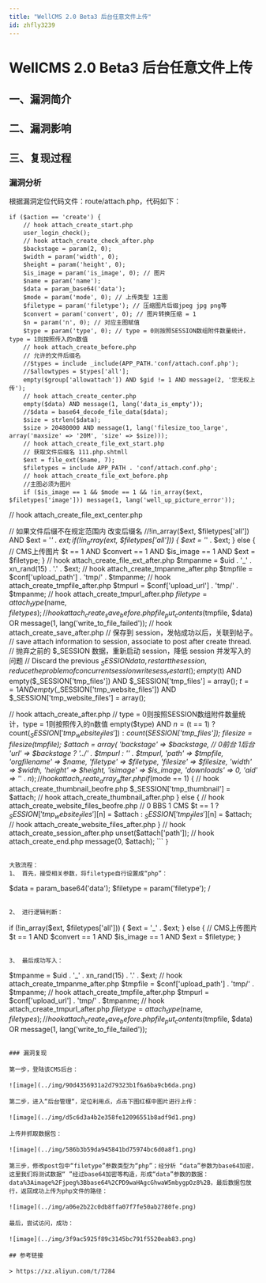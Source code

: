 ```yaml
---
title: "WellCMS 2.0 Beta3 后台任意文件上传"
id: zhfly3239
---
```


# WellCMS 2.0 Beta3 后台任意文件上传

## 一、漏洞简介

## 二、漏洞影响

## 三、复现过程

### 漏洞分析

根据漏洞定位代码文件：route/attach.php，代码如下：

```
if ($action == 'create') {
    // hook attach_create_start.php
    user_login_check();
    // hook attach_create_check_after.php
    $backstage = param(2, 0);
    $width = param('width', 0);
    $height = param('height', 0);
    $is_image = param('is_image', 0); // 图片
    $name = param('name');
    $data = param_base64('data');
    $mode = param('mode', 0); // 上传类型 1主图
    $filetype = param('filetype'); // 压缩图片后缀jpeg jpg png等
    $convert = param('convert', 0); // 图片转换压缩 = 1
    $n = param('n', 0); // 对应主图赋值
    $type = param('type', 0); // type = 0则按照SESSION数组附件数量统计，type = 1则按照传入的n数值
    // hook attach_create_before.php
    // 允许的文件后缀名
    //$types = include _include(APP_PATH.'conf/attach.conf.php');
    //$allowtypes = $types['all'];
    empty($group['allowattach']) AND $gid != 1 AND message(2, '您无权上传');
    // hook attach_create_center.php
    empty($data) AND message(1, lang('data_is_empty'));
    //$data = base64_decode_file_data($data);
    $size = strlen($data);
    $size > 20480000 AND message(1, lang('filesize_too_large', array('maxsize' => '20M', 'size' => $size)));
    // hook attach_create_file_ext_start.php
    // 获取文件后缀名 111.php.shtmll
    $ext = file_ext($name, 7);
    $filetypes = include APP_PATH . 'conf/attach.conf.php';
    // hook attach_create_file_ext_before.php
    //主图必须为图片
    if ($is_image == 1 && $mode == 1 && !in_array($ext, $filetypes['image'])) message(1, lang('well_up_picture_error'));

```
// hook attach_create_file_ext_center.php

// 如果文件后缀不在规定范围内 改变后缀名
//!in_array($ext, $filetypes['all']) AND $ext = '_' . $ext;
if (!in_array($ext, $filetypes['all'])) {
    $ext = '_' . $ext;
} else {
    // CMS上传图片
    $t == 1 AND $convert == 1 AND $is_image == 1 AND $ext = $filetype;
}
// hook attach_create_file_ext_after.php
$tmpanme = $uid . '_' . xn_rand(15) . '.' . $ext;
// hook attach_create_tmpanme_after.php
$tmpfile = $conf['upload_path'] . 'tmp/' . $tmpanme;
// hook attach_create_tmpfile_after.php
$tmpurl = $conf['upload_url'] . 'tmp/' . $tmpanme;
// hook attach_create_tmpurl_after.php
$filetype = attach_type($name, $filetypes);
// hook attach_create_save_before.php
file_put_contents($tmpfile, $data) OR message(1, lang('write_to_file_failed'));
// hook attach_create_save_after.php
// 保存到 session，发帖成功以后，关联到帖子。
// save attach information to session, associate to post after create thread.
// 抛弃之前的 $_SESSION 数据，重新启动 session，降低 session 并发写入的问题
// Discard the previous $_SESSION data, restart the session, reduce the problem of concurrent session write
sess_restart();
empty($t) AND empty($_SESSION['tmp_files']) AND $_SESSION['tmp_files'] = array();
$t == 1 AND empty($_SESSION['tmp_website_files']) AND $_SESSION['tmp_website_files'] = array();

// hook attach_create_after.php
// type = 0则按照SESSION数组附件数量统计，type = 1则按照传入的n数值
empty($type) AND $n = ($t == 1) ? count($_SESSION['tmp_website_files']) : count($_SESSION['tmp_files']);
$filesize = filesize($tmpfile);
$attach = array(
    'backstage' =&gt; $backstage, // 0前台 1后台
    'url' =&gt; $backstage ? '../' . $tmpurl : '' . $tmpurl,
    'path' =&gt; $tmpfile,
    'orgfilename' =&gt; $name,
    'filetype' =&gt; $filetype,
    'filesize' =&gt; $filesize,
    'width' =&gt; $width,
    'height' =&gt; $height,
    'isimage' =&gt; $is_image,
    'downloads' =&gt; 0,
    'aid' =&gt; '_' . $n
);
// hook attach_create_array_after.php
if ($mode == 1) {
    // hook attach_create_thumbnail_beofre.php
    $_SESSION['tmp_thumbnail'] = $attach;
    // hook attach_create_thumbnail_after.php
} else {
    // hook attach_create_website_files_beofre.php
    // 0 BBS 1 CMS
    $t == 1 ? $_SESSION['tmp_website_files'][$n] = $attach : $_SESSION['tmp_files'][$n] = $attach;
    // hook attach_create_website_files_after.php
}
// hook attach_create_session_after.php
unset($attach['path']);
// hook attach_create_end.php
message(0, $attach); 
``` `}` 
```

大致流程：
1、 首先，接受相关参数，将filetype自行设置成“php”：

```
$data = param_base64('data');
$filetype = param('filetype'); / 
```

2、 进行逻辑判断：

```
if (!in_array($ext, $filetypes['all'])) {
        $ext = '_' . $ext;
    } else {
        // CMS上传图片
        $t == 1 AND $convert == 1 AND $is_image == 1 AND $ext = $filetype;
    } 
```

3、 最后成功写入：

```
$tmpanme = $uid . '_' . xn_rand(15) . '.' . $ext;
    // hook attach_create_tmpanme_after.php
    $tmpfile = $conf['upload_path'] . 'tmp/' . $tmpanme;
    // hook attach_create_tmpfile_after.php
    $tmpurl = $conf['upload_url'] . 'tmp/' . $tmpanme;
    // hook attach_create_tmpurl_after.php
    $filetype = attach_type($name, $filetypes);
    // hook attach_create_save_before.php
    file_put_contents($tmpfile, $data) OR message(1, lang('write_to_file_failed')); 
```

### 漏洞复现

第一步，登陆该CMS后台：

![image](../img/90d4356931a2d79323b1f6a6ba9cb6da.png)

第二步，进入“后台管理“，定位利用点，点击下图红框中图片进行上传：

![image](../img/d5c6d3a4b2e358fe12096551b8adf9d1.png)

上传并抓取数据包：

![image](../img/586b3b59da945841bd75974bc6d0a8f1.png)

第三步，修改post包中“filetype”参数类型为“php”；经分析 “data”参数为base64加密，这里我们将测试数据“ ”经过base64加密等构造，形成“data”参数的数据：data%3Aimage%2Fjpeg%3Bbase64%2CPD9waHAgcGhwaW5mbygpOz8%2B，最后数据包放行，返回成功上传为php文件的路径：

![image](../img/a06e2b22c0db8ffa07f7fe50ab2780fe.png)

最后，尝试访问，成功：

![image](../img/3f9ac5925f89c3145bc791f5520eab83.png)

## 参考链接

> https://xz.aliyun.com/t/7284